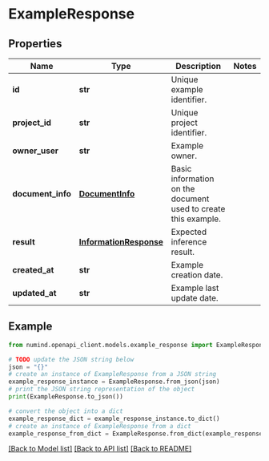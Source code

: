 # ExampleResponse


## Properties

Name | Type | Description | Notes
------------ | ------------- | ------------- | -------------
**id** | **str** | Unique example identifier. | 
**project_id** | **str** | Unique project identifier. | 
**owner_user** | **str** | Example owner. | 
**document_info** | [**DocumentInfo**](DocumentInfo.md) | Basic information on the document used to create this example. | 
**result** | [**InformationResponse**](InformationResponse.md) | Expected inference result. | 
**created_at** | **str** | Example creation date. | 
**updated_at** | **str** | Example last update date. | 

## Example

```python
from numind.openapi_client.models.example_response import ExampleResponse

# TODO update the JSON string below
json = "{}"
# create an instance of ExampleResponse from a JSON string
example_response_instance = ExampleResponse.from_json(json)
# print the JSON string representation of the object
print(ExampleResponse.to_json())

# convert the object into a dict
example_response_dict = example_response_instance.to_dict()
# create an instance of ExampleResponse from a dict
example_response_from_dict = ExampleResponse.from_dict(example_response_dict)
```
[[Back to Model list]](../README.md#documentation-for-models) [[Back to API list]](../README.md#documentation-for-api-endpoints) [[Back to README]](../README.md)


